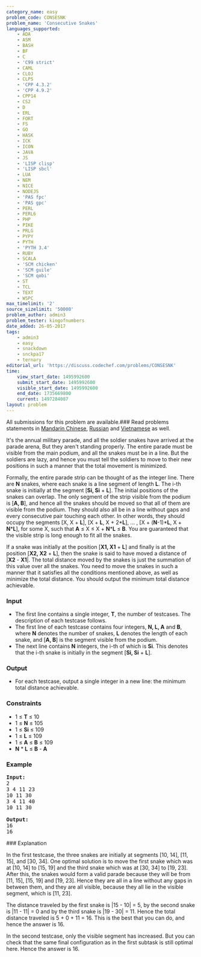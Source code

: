 ```yaml
---
category_name: easy
problem_code: CONSESNK
problem_name: 'Consecutive Snakes'
languages_supported:
    - ADA
    - ASM
    - BASH
    - BF
    - C
    - 'C99 strict'
    - CAML
    - CLOJ
    - CLPS
    - 'CPP 4.3.2'
    - 'CPP 4.9.2'
    - CPP14
    - CS2
    - D
    - ERL
    - FORT
    - FS
    - GO
    - HASK
    - ICK
    - ICON
    - JAVA
    - JS
    - 'LISP clisp'
    - 'LISP sbcl'
    - LUA
    - NEM
    - NICE
    - NODEJS
    - 'PAS fpc'
    - 'PAS gpc'
    - PERL
    - PERL6
    - PHP
    - PIKE
    - PRLG
    - PYPY
    - PYTH
    - 'PYTH 3.4'
    - RUBY
    - SCALA
    - 'SCM chicken'
    - 'SCM guile'
    - 'SCM qobi'
    - ST
    - TCL
    - TEXT
    - WSPC
max_timelimit: '2'
source_sizelimit: '50000'
problem_author: admin3
problem_tester: kingofnumbers
date_added: 26-05-2017
tags:
    - admin3
    - easy
    - snackdown
    - snckpa17
    - ternary
editorial_url: 'https://discuss.codechef.com/problems/CONSESNK'
time:
    view_start_date: 1495992600
    submit_start_date: 1495992600
    visible_start_date: 1495992600
    end_date: 1735669800
    current: 1497284087
layout: problem
---
```

All submissions for this problem are available.### Read problems statements in [Mandarin Chinese](http://www.codechef.com/download/translated/SNCKPA17/mandarin/CONSESNK.pdf), [Russian](http://www.codechef.com/download/translated/SNCKPA17/russian/CONSESNK.pdf) and [Vietnamese](http://www.codechef.com/download/translated/SNCKPA17/vietnamese/CONSESNK.pdf) as well.

It's the annual military parade, and all the soldier snakes have arrived at the parade arena, But they aren't standing properly. The entire parade must be visible from the main podium, and all the snakes must be in a line. But the soldiers are lazy, and hence you must tell the soldiers to move to their new positions in such a manner that the total movement is minimized.

 Formally, the entire parade strip can be thought of as the integer line. There are **N** snakes, where each snake is a line segment of length **L**. The i-th snake is initially at the segment \[**Si, Si** + **L**\]. The initial positions of the snakes can overlap. The only segment of the strip visible from the podium is \[**A, B**\], and hence all the snakes should be moved so that all of them are visible from the podium. They should also all be in a line without gaps and every consecutive pair touching each other. In other words, they should occupy the segments \[X, X + **L**\], \[X + **L**, X + 2\***L**\], ... , \[X + (**N**-1)\***L**, X + **N**\***L**\], for some X, such that **A** ≤ X ≤ X + **N**\***L** ≤ **B**. You are guaranteed that the visible strip is long enough to fit all the snakes.

If a snake was initially at the position \[**X1, X1** + **L**\] and finally is at the position \[**X2, X2** + **L**\], then the snake is said to have moved a distance of |**X2** - **X1**|. The total distance moved by the snakes is just the summation of this value over all the snakes. You need to move the snakes in such a manner that it satisfies all the conditions mentioned above, as well as minimize the total distance. You should output the minimum total distance achievable.

### Input

- The first line contains a single integer, **T**, the number of testcases. The description of each testcase follows.
- The first line of each testcase contains four integers, **N, L, A** and **B**, where **N** denotes the number of snakes, **L** denotes the length of each snake, and \[**A, B**\] is the segment visible from the podium.
- The next line contains **N** integers, the i-th of which is **Si**. This denotes that the i-th snake is initially in the segment \[**Si, Si** + **L**\].

### Output

- For each testcase, output a single integer in a new line: the minimum total distance achievable.

### Constraints

- 1 ≤ **T** ≤ 10
- 1 ≤ **N** ≤ 105
- 1 ≤ **Si** ≤ 109
- 1 ≤ **L** ≤ 109
- 1 ≤ **A** ≤ **B** ≤ 109
- **N** \* **L** ≤ **B** - **A**

### Example

<pre><b>Input:</b>
2
3 4 11 23
10 11 30
3 4 11 40
10 11 30

<b>Output:</b>
16
16
</pre>### Explanation

In the first testcase, the three snakes are initially at segments \[10, 14\], \[11, 15\], and \[30, 34\]. One optimal solution is to move the first snake which was at \[10, 14\] to \[15, 19\] and the third snake which was at \[30, 34\] to \[19, 23\]. After this, the snakes would form a valid parade because they will be from \[11, 15\], \[15, 19\] and \[19, 23\]. Hence they are all in a line without any gaps in between them, and they are all visible, because they all lie in the visible segment, which is \[11, 23\].

The distance traveled by the first snake is |15 - 10| = 5, by the second snake is |11 - 11| = 0 and by the third snake is |19 - 30| = 11. Hence the total distance traveled is 5 + 0 + 11 = 16. This is the best that you can do, and hence the answer is 16.

In the second testcase, only the visible segment has increased. But you can check that the same final configuration as in the first subtask is still optimal here. Hence the answer is 16.

